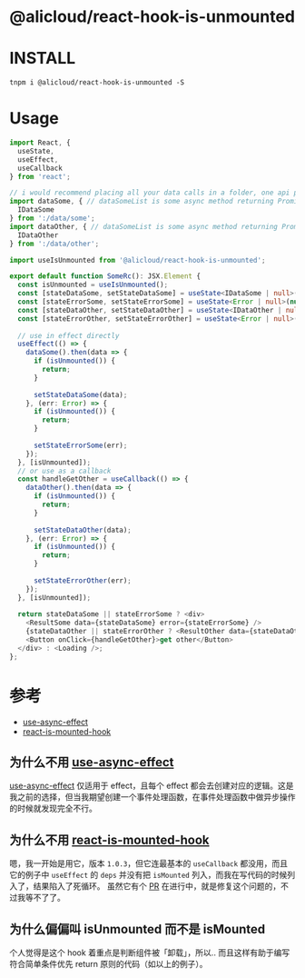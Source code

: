 @alicloud/react-hook-is-unmounted
===

# INSTALL

```
tnpm i @alicloud/react-hook-is-unmounted -S
```

# Usage

```typescript jsx
import React, {
  useState,
  useEffect,
  useCallback
} from 'react';

// i would recommend placing all your data calls in a folder, one api per file
import dataSome, { // dataSomeList is some async method returning Promise<IDataSome>
  IDataSome
} from ':/data/some';
import dataOther, { // dataSomeList is some async method returning Promise<IDataSome>
  IDataOther
} from ':/data/other';

import useIsUnmounted from '@alicloud/react-hook-is-unmounted';

export default function SomeRc(): JSX.Element {
  const isUnmounted = useIsUnmounted();
  const [stateDataSome, setStateDataSome] = useState<IDataSome | null>(null);
  const [stateErrorSome, setStateErrorSome] = useState<Error | null>(null);
  const [stateDataOther, setStateDataOther] = useState<IDataOther | null>(null);
  const [stateErrorOther, setStateErrorOther] = useState<Error | null>(null); 
  
  // use in effect directly
  useEffect(() => {
    dataSome().then(data => {
      if (isUnmounted()) {
        return;
      }
      
      setStateDataSome(data);
    }, (err: Error) => {
      if (isUnmounted()) {
        return;
      }
      
      setStateErrorSome(err);
    });
  }, [isUnmounted]);
  // or use as a callback
  const handleGetOther = useCallback(() => {
    dataOther().then(data => {
      if (isUnmounted()) {
        return;
      }
      
      setStateDataOther(data);
    }, (err: Error) => {
      if (isUnmounted()) {
        return;
      }
      
      setStateErrorOther(err);
    });
  }, [isUnmounted]);
  
  return stateDataSome || stateErrorSome ? <div>
    <ResultSome data={stateDataSome} error={stateErrorSome} />
    {stateDataOther || stateErrorOther ? <ResultOther data={stateDataOther} error={stateErrorOther} /> : null}
    <Button onClick={handleGetOther}>get other</Button>
  </div> : <Loading />;
};
```

# 参考

* [use-async-effect]
* [react-is-mounted-hook]

## 为什么不用 [use-async-effect]

[use-async-effect] 仅适用于 effect，且每个 effect 都会去创建对应的逻辑。这是我之前的选择，但当我期望创建一个事件处理函数，在事件处理函数中做异步操作的时候就发现完全不行。

## 为什么不用 [react-is-mounted-hook]

嗯，我一开始是用它，版本 `1.0.3`，但它连最基本的 `useCallback` 都没用，而且它的例子中 `useEffect` 的 `deps` 并没有把 `isMounted` 列入，而我在写代码的时候列入了，结果陷入了死循环。
虽然它有个 [PR](https://github.com/hupe1980/react-is-mounted-hook/pull/1) 在进行中，就是修复这个问题的，不过我等不了了。

## 为什么偏偏叫 isUnmounted 而不是 isMounted

个人觉得是这个 hook 着重点是判断组件被「卸载」，所以.. 而且这样有助于编写符合简单条件优先 return 原则的代码（如以上的例子）。

[use-async-effect]: https://www.npmjs.com/package/use-async-effect
[react-is-mounted-hook]: https://www.npmjs.com/package/react-is-mounted-hook
